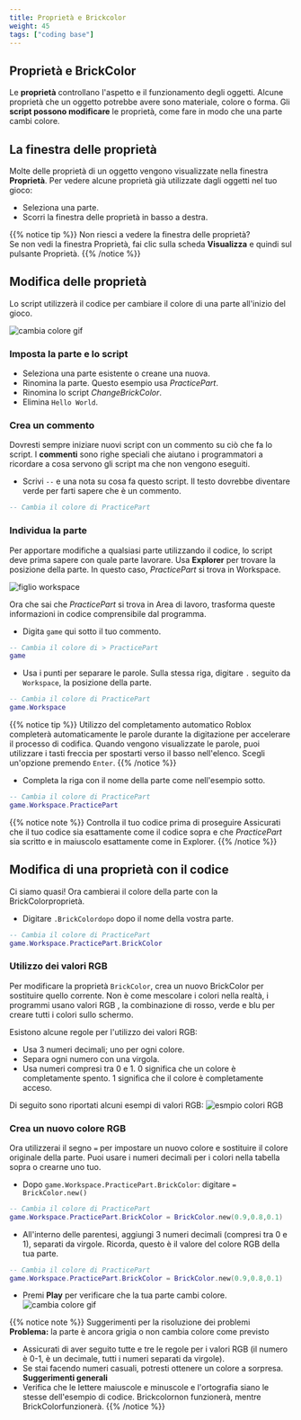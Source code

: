 ```yaml
---
title: Proprietà e Brickcolor
weight: 45
tags: ["coding base"] 
---
```


## Proprietà e BrickColor

Le **proprietà** controllano l'aspetto e il funzionamento degli oggetti. Alcune proprietà che un oggetto potrebbe avere sono materiale, colore o forma. Gli **script possono modificare** le proprietà, come fare in modo che una parte cambi colore.

## La finestra delle proprietà

Molte delle proprietà di un oggetto vengono visualizzate nella finestra **Proprietà**. Per vedere alcune proprietà già utilizzate dagli oggetti nel tuo gioco:

* Seleziona una parte.
* Scorri la finestra delle proprietà in basso a destra.

{{% notice tip %}}
Non riesci a vedere la finestra delle proprietà?  
Se non vedi la finestra Proprietà, fai clic sulla scheda **Visualizza** e quindi sul pulsante Proprietà.
{{% /notice %}}

## Modifica delle proprietà

Lo script utilizzerà il codice per cambiare il colore di una parte all'inizio del gioco.

![cambia colore gif](cambia-colore.gif)

### Imposta la parte e lo script

* Seleziona una parte esistente o creane una nuova.
* Rinomina la parte. Questo esempio usa *PracticePart*.
* Rinomina lo script *ChangeBrickColor*.
* Elimina `Hello World`.

### Crea un commento

Dovresti sempre iniziare nuovi script con un commento su ciò che fa lo script. I **commenti** sono righe speciali che aiutano i programmatori a ricordare a cosa servono gli script ma che non vengono eseguiti.

* Scrivi `--` e una nota su cosa fa questo script. Il testo dovrebbe diventare verde per farti sapere che è un commento.

```lua
-- Cambia il colore di PracticePart
```

### Individua la parte

Per apportare modifiche a qualsiasi parte utilizzando il codice, lo script deve prima sapere con quale parte lavorare. Usa **Explorer** per trovare la posizione della parte. In questo caso, *PracticePart* si trova in Workspace.

![figlio workspace](WorkspaceChildren_480x320.png)

Ora che sai che *PracticePart* si trova in Area di lavoro, trasforma queste informazioni in codice comprensibile dal programma.

* Digita `game` qui sotto il tuo commento.

```lua
-- Cambia il colore di > PracticePart
game
```

* Usa i punti per separare le parole. Sulla stessa riga, digitare `.` seguito da `Workspace`, la posizione della parte.

```lua
-- Cambia il colore di PracticePart
game.Workspace
```

{{% notice tip %}}
Utilizzo del completamento automatico
Roblox completerà automaticamente le parole durante la digitazione per accelerare il processo di codifica. Quando vengono visualizzate le parole, puoi utilizzare i tasti freccia per spostarti verso il basso nell'elenco. Scegli un'opzione premendo `Enter`.
{{% /notice %}}

* Completa la riga con il nome della parte come nell'esempio sotto.

```lua
-- Cambia il colore di PracticePart
game.Workspace.PracticePart
```

{{% notice note %}}
Controlla il tuo codice prima di proseguire
Assicurati che il tuo codice sia esattamente come il codice sopra e che *PracticePart* sia scritto e in maiuscolo esattamente come in Explorer.
{{% /notice %}}

## Modifica di una proprietà con il codice

Ci siamo quasi! Ora cambierai il colore della parte con la BrickColorproprietà.

* Digitare `.BrickColordopo` dopo il nome della vostra parte.

```lua
-- Cambia il colore di PracticePart
game.Workspace.PracticePart.BrickColor
```

### Utilizzo dei valori RGB

Per modificare la proprietà `BrickColor`, crea un nuovo BrickColor per sostituire quello corrente. Non è come mescolare i colori nella realtà, i programmi usano valori RGB , la combinazione di rosso, verde e blu per creare tutti i colori sullo schermo.

Esistono alcune regole per l'utilizzo dei valori RGB:

* Usa 3 numeri decimali; uno per ogni colore.
* Separa ogni numero con una virgola.
* Usa numeri compresi tra 0 e 1. 0 significa che un colore è completamente spento. 1 significa che il colore è completamente acceso.

Di seguito sono riportati alcuni esempi di valori RGB:
![esmpio colori RGB](tabella-esempio-colori.png)

### Crea un nuovo colore RGB

Ora utilizzerai il segno `=` per impostare un nuovo colore e sostituire il colore originale della parte. Puoi usare i numeri decimali per i colori nella tabella sopra o crearne uno tuo.

* Dopo `game.Workspace.PracticePart.BrickColor`: digitare `= BrickColor.new()`

```lua
-- Cambia il colore di PracticePart
game.Workspace.PracticePart.BrickColor = BrickColor.new(0.9,0.8,0.1) 
```

* All'interno delle parentesi, aggiungi 3 numeri decimali (compresi tra 0 e 1), separati da virgole. Ricorda, questo è il valore del colore RGB della tua parte.

```lua
-- Cambia il colore di PracticePart
game.Workspace.PracticePart.BrickColor = BrickColor.new(0.9,0.8,0.1) 
```

* Premi **Play** per verificare che la tua parte cambi colore.
![cambia colore gif](cambia-colore.gif)

{{% notice note %}}
Suggerimenti per la risoluzione dei problemi  
<strong>Problema:</strong> la parte è ancora grigia o non cambia colore come previsto  
* Assicurati di aver seguito tutte e tre le regole per i valori RGB (il numero è 0-1, è un decimale, tutti i numeri separati da virgole).  
* Se stai facendo numeri casuali, potresti ottenere un colore a sorpresa.  
<strong>Suggerimenti generali</strong>  
* Verifica che le lettere maiuscole e minuscole e l'ortografia siano le stesse dell'esempio di codice. Brickcolornon funzionerà, mentre BrickColorfunzionerà.
{{% /notice %}}
